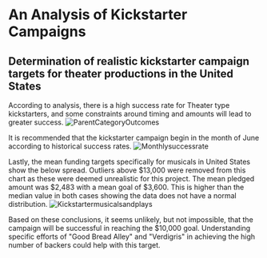 # An Analysis of Kickstarter Campaigns
## Determination of realistic kickstarter campaign targets for theater productions in the United States

According to analysis, there is a high success rate for Theater type kickstarters, and some constraints around timing and amounts will lead to greater success. 
![ParentCategoryOutcomes](https://user-images.githubusercontent.com/105991478/173194989-e04affbf-72b4-4f14-97cb-3c68adcd79f0.png)

It is recommended that the kickstarter campaign begin in the month of June according to historical success rates.
![Monthlysuccessrate](https://user-images.githubusercontent.com/105991478/173195022-0e05f29e-5104-498c-b8bf-0495cfa4888c.png)

Lastly, the mean funding targets specifically for musicals in United States show the below spread. Outliers above $13,000 were removed from this chart as these were deemed unrealistic for this project. The mean pledged amount was $2,483 with a mean goal of $3,600. This is higher than the median value in both cases showing the data does not have a normal distribution. 
![Kickstartermusicalsandplays](https://user-images.githubusercontent.com/105991478/173195981-eff312ba-fe06-43c1-8625-4efe5b36e9c0.png)


Based on these conclusions, it seems unlikely, but not impossible, that the campaign will be successful in reaching the $10,000 goal. Understanding specific efforts of "Good Bread Alley" and "Verdigris" in achieving the high number of backers could help with this target. 
